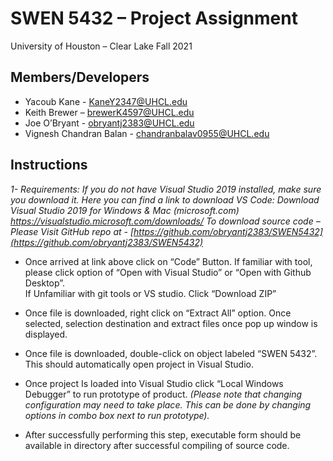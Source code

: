 # SWEN 5432 – Project Assignment 
University of Houston – Clear Lake
Fall 2021

## Members/Developers
- Yacoub Kane - KaneY2347@UHCL.edu
- Keith Brewer – brewerK4597@UHCL.edu
- Joe O’Bryant - obryantj2383@UHCL.edu
- Vignesh Chandran Balan - chandranbalav0955@UHCL.edu

## Instructions

*1- Requirements: If you do not have Visual Studio 2019 installed, make sure you download it. Here you can find a link to download VS Code: Download Visual Studio 2019 for Windows & Mac (microsoft.com) https://visualstudio.microsoft.com/downloads/
To download source code – Please Visit GitHub repo at - [https://github.com/obryantj2383/SWEN5432](https://github.com/obryantj2383/SWEN5432)*

- Once arrived at link above click on “Code” Button.  If familiar with tool, please click option of “Open with Visual Studio” or “Open with Github Desktop”.  
If Unfamiliar with git tools or VS studio.  Click “Download ZIP” 

- Once file is downloaded, right click on “Extract All” option.  Once selected, selection destination and extract files once pop up window is displayed. 

- Once file is downloaded, double-click on object labeled “SWEN 5432”.  This should automatically open project in Visual Studio.  

- Once project Is loaded into Visual Studio click “Local Windows Debugger” to run prototype of product. *(Please note that changing configuration may need to take place.  This can be done by changing options in combo box next to run prototype).*

- After successfully performing this step, executable form should be available in directory after successful compiling of source code.
